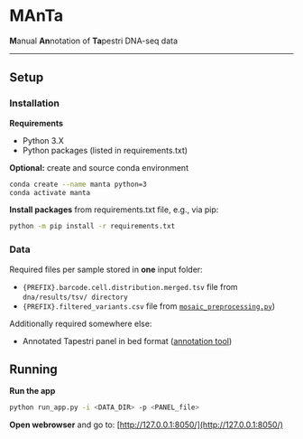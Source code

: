 # MAnTa

**M**anual **An**notation of **Ta**pestri DNA-seq data

---

## Setup
### Installation
**Requirements**
- Python 3.X
- Python packages (listed in requirements.txt)

**Optional:** create and source conda environment
```bash
conda create --name manta python=3
conda activate manta
```

**Install packages** from requirements.txt file, e.g., via pip:
```bash
python -m pip install -r requirements.txt
```

### Data
Required files per sample stored in **one** input folder:
- `{PREFIX}.barcode.cell.distribution.merged.tsv` file from `dna/results/tsv/ directory`
- `{PREFIX}.filtered_variants.csv` file from [`mosaic_preprocessing.py`](https://github.com/cbg-ethz/demoTape/blob/main/workflow/scripts/mosaic_preprocessing.py))

Additionally required somewhere else:
- Annotated Tapestri panel in bed format ([annotation tool](https://github.com/vladsavelyev/bed_annotation))

## Running
**Run the app**
```bash
python run_app.py -i <DATA_DIR> -p <PANEL_file>
```
**Open webrowser** and go to: [http://127.0.0.1:8050/](http://127.0.0.1:8050/)